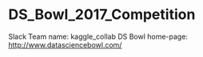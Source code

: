 # DS_Bowl_2017_Competition

Slack Team name: kaggle_collab
DS Bowl home-page: http://www.datasciencebowl.com/
